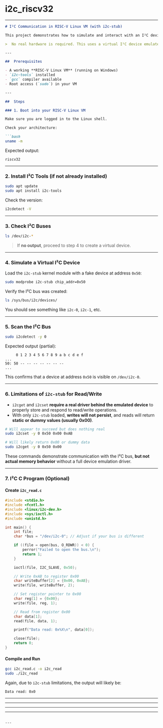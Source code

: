 # i2c_riscv32


---

````markdown
# I²C Communication in RISC-V Linux VM (with i2c-stub)

This project demonstrates how to simulate and interact with an I²C device (at address `0x50`) in a **RISC-V 32-bit Linux VM on Windows**, using the `i2c-stub` kernel module and `i2c-tools`.

>  No real hardware is required. This uses a virtual I²C device emulated in software.

---

##  Prerequisites

- A working **RISC-V Linux VM** (running on Windows)
- `i2c-tools` installed
- `gcc` compiler available
- Root access (`sudo`) in your VM

---

##  Steps

### 1. Boot into your RISC-V Linux VM

Make sure you are logged in to the Linux shell.

Check your architecture:

```bash
uname -m
````

Expected output:

```
riscv32
```

---

### 2. Install I²C Tools (if not already installed)

```bash
sudo apt update
sudo apt install i2c-tools
```

Check the version:

```bash
i2cdetect -V
```

---

### 3. Check I²C Buses

```bash
ls /dev/i2c-*
```

> If **no output**, proceed to step 4 to create a virtual device.

---

### 4. Simulate a Virtual I²C Device

Load the `i2c-stub` kernel module with a fake device at address `0x50`:

```bash
sudo modprobe i2c-stub chip_addr=0x50
```

Verify the I²C bus was created:

```bash
ls /sys/bus/i2c/devices/
```

You should see something like `i2c-0`, `i2c-1`, etc.

---

### 5. Scan the I²C Bus

```bash
sudo i2cdetect -y 0
```

Expected output (partial):

```
     0 1 2 3 4 5 6 7 8 9 a b c d e f
...
50: 50 -- -- -- -- -- -- -- 
...
```

This confirms that a device at address `0x50` is visible on `/dev/i2c-0`.

---

### 6. Limitations of `i2c-stub` for Read/Write

* `i2cget` and `i2cset` **require a real driver behind the emulated device** to properly store and respond to read/write operations.
* With only `i2c-stub` loaded, **writes will not persist**, and reads will return **static or dummy values (usually 0x00)**.

```bash
# Will appear to succeed but does nothing real
sudo i2cset -y 0 0x50 0x00 0xAB

# Will likely return 0x00 or dummy data
sudo i2cget -y 0 0x50 0x00
```

These commands demonstrate communication with the I²C bus, **but not actual memory behavior** without a full device emulation driver.

---

### 7. I²C C Program (Optional)

#### Create `i2c_read.c`

```c
#include <stdio.h>
#include <fcntl.h>
#include <linux/i2c-dev.h>
#include <sys/ioctl.h>
#include <unistd.h>

int main() {
    int file;
    char *bus = "/dev/i2c-0"; // Adjust if your bus is different

    if ((file = open(bus, O_RDWR)) < 0) {
        perror("Failed to open the bus.\n");
        return 1;
    }

    ioctl(file, I2C_SLAVE, 0x50);

    // Write 0xAB to register 0x00
    char writeBuffer[2] = {0x00, 0xAB};
    write(file, writeBuffer, 2);

    // Set register pointer to 0x00
    char reg[1] = {0x00};
    write(file, reg, 1);

    // Read from register 0x00
    char data[1];
    read(file, data, 1);

    printf("Data read: 0x%X\n", data[0]);

    close(file);
    return 0;
}
```

#### Compile and Run

```bash
gcc i2c_read.c -o i2c_read
sudo ./i2c_read
```

Again, due to `i2c-stub` limitations, the output will likely be:

```
Data read: 0x0
```

---


---



---



---


```

---


```
